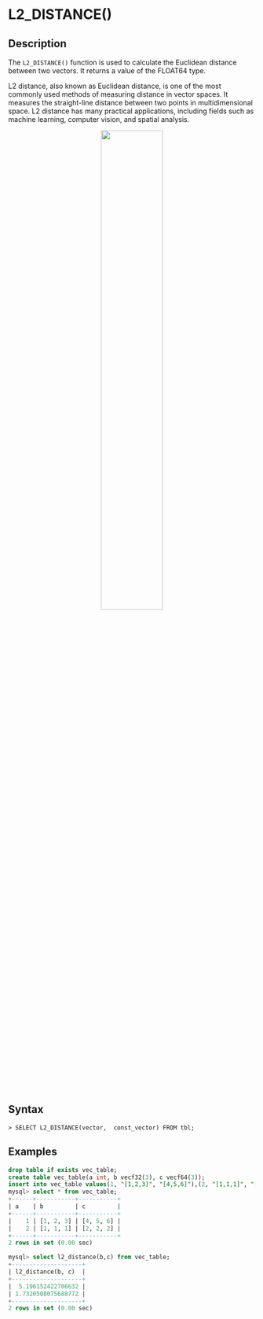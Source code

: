 # L2_DISTANCE()

## Description

The `L2_DISTANCE()` function is used to calculate the Euclidean distance between two vectors. It returns a value of the FLOAT64 type.

L2 distance, also known as Euclidean distance, is one of the most commonly used methods of measuring distance in vector spaces. It measures the straight-line distance between two points in multidimensional space. L2 distance has many practical applications, including fields such as machine learning, computer vision, and spatial analysis.

<div align="center">
<img src=https://community-shared-data-1308875761.cos.ap-beijing.myqcloud.com/artwork/docs/reference/vector/l2_distance.png width=50% heigth=50%/>
</div>

## Syntax

```
> SELECT L2_DISTANCE(vector,  const_vector) FROM tbl;
```

## Examples

```sql
drop table if exists vec_table;
create table vec_table(a int, b vecf32(3), c vecf64(3));
insert into vec_table values(1, "[1,2,3]", "[4,5,6]"),(2, "[1,1,1]", "[2,2,2]");
mysql> select * from vec_table;
+------+-----------+-----------+
| a    | b         | c         |
+------+-----------+-----------+
|    1 | [1, 2, 3] | [4, 5, 6] |
|    2 | [1, 1, 1] | [2, 2, 2] |
+------+-----------+-----------+
2 rows in set (0.00 sec)

mysql> select l2_distance(b,c) from vec_table;
+--------------------+
| l2_distance(b, c)  |
+--------------------+
|  5.196152422706632 |
| 1.7320508075688772 |
+--------------------+
2 rows in set (0.00 sec)
```

